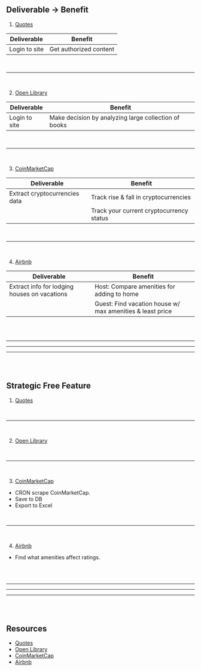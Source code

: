 ## Deliverable → Benefit

1. [Quotes][1]

| Deliverable   | Benefit                |
| ------------- | ---------------------- |
| Login to site | Get authorized content |

<br>
<hr>
<br>

2. [Open Library][2]

| Deliverable   | Benefit                                              |
| ------------- | ---------------------------------------------------- |
| Login to site | Make decision by analyzing large collection of books |

<br>
<hr>
<br>

3. [CoinMarketCap][3]

| Deliverable                   | Benefit                                  |
| ----------------------------- | ---------------------------------------- |
| Extract cryptocurrencies data | Track rise & fall in cryptocurrencies    |
|                               | Track your current cryptocurrency status |

<br>
<hr>
<br>

4. [Airbnb][4]

| Deliverable                                  | Benefit                                                   |
| -------------------------------------------- | --------------------------------------------------------- |
| Extract info for lodging houses on vacations | Host: Compare amenities for adding to home                |
|                                              | Guest: Find vacation house w/ max amenities & least price |

<br>
<br>
<hr>
<hr>
<hr>
<br>
<br>

## Strategic Free Feature

1. [Quotes][1]

<br>
<hr>
<br>

2. [Open Library][2]

<br>
<hr>
<br>

3. [CoinMarketCap][3]

* CRON scrape CoinMarketCap.
* Save to DB
* Export to Excel

<br>
<hr>
<br>

4. [Airbnb][4]

* Find what amenities affect ratings.

<br>
<br>
<hr>
<hr>
<hr>
<br>
<br>

## Resources

* [Quotes][1]
* [Open Library][2]
* [CoinMarketCap][3]
* [Airbnb][4]









[1]: http://quotes.toscrape.com/login "Quotes Static Login - Scraping Hub"
[2]: https://openlibrary.org/account/login "Internet Library - Open Library"
[3]: https://coinmarketcap.com/ "CoinMarketCap"
[4]: https://www.airbnb.co.in/ "Airbnb"